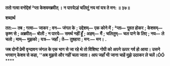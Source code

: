 **ततो गत्वा वनोद्देशं ²प्ता केशवमब्रवीत् ।** **न पारयेऽहं चलितुं नय मां यत्र ते मन: ॥ ३७॥** 

**शब्दार्थ** 

**तत:—** **तब** **; गत्वा—** **जाकर** **; वन—** **जंगल के** **; उद्देशम्—** **एक कोने में** **; ²प्ता—** **गॢवत होकर** **; केशवम्—** **कृष्ण से** **; अब्रवीत्—** **बोली** **; न पारये—** **समर्थ नहीं हूँ** **; अहम्—** **मैं** **; चलितुम्—** **चल पाने के लिए** **; नय—** **ले चलो** **; माम्—** **मुझको** **; यत्र—** **जहाँ** **; ते—** **तुश्हारा** **; मन:—** **मन।** **.** 

**जब दोनों प्रेमी वृन्दावन जंगल के एक भाग से जा रहे थे तो विशिष्ट गोपी को अपने ऊपर** **गर्व हो आया। उसने भगवान् केशव से कहा, ''अब मुझसे और नहीं चला जाता। आप जहाँ भी** **जाना चाहें मुझे उठाकर ले चलें।ÓÓ** **** 